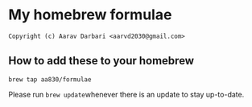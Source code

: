 # My homebrew formulae

`Copyright (c) Aarav Darbari <aarvd2030@gmail.com>`

## How to add these to your homebrew

`brew tap aa830/formulae`

Please run `brew update`whenever there is an update to stay up-to-date.
